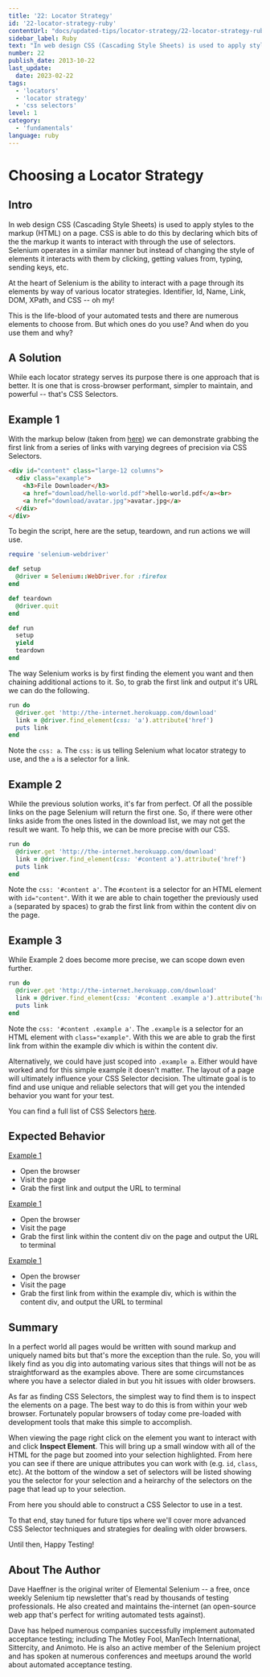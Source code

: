 ```yaml
---
title: '22: Locator Strategy'
id: '22-locator-strategy-ruby'
contentUrl: "docs/updated-tips/locator-strategy/22-locator-strategy-ruby"
sidebar_label: Ruby 
text: "In web design CSS (Cascading Style Sheets) is used to apply styles to the markup (HTML) on a page. CSS is able to do this by declaring which bits of the the markup it wants to interact with through the use of selectors."
number: 22
publish_date: 2013-10-22
last_update: 
  date: 2023-02-22
tags:
  - 'locators'
  - 'locator strategy'
  - 'css selectors'
level: 1
category:
  - 'fundamentals'
language: ruby
---
```


# Choosing a Locator Strategy

## Intro

In web design CSS (Cascading Style Sheets) is used to apply styles to the markup (HTML) on a page. CSS is able to do this by declaring which bits of the the markup it wants to interact with through the use of selectors. Selenium operates in a similar manner but instead of changing the style of elements it interacts with them by clicking, getting values from, typing, sending keys, etc.

At the heart of Selenium is the ability to interact with a page through its elements by way of various locator strategies. Identifier, Id, Name, Link, DOM, XPath, and CSS -- oh my!

This is the life-blood of your automated tests and there are numerous elements to choose from. But which ones do you use? And when do you use them and why?

## A Solution

While each locator strategy serves its purpose there is one approach that is better. It is one that is cross-browser performant, simpler to maintain, and powerful -- that's CSS Selectors.

## Example 1

With the markup below (taken from [here](http://the-internet.herokuapp.com/download)) we can demonstrate grabbing the first link from a series of links with varying degrees of precision via CSS Selectors.

```html
<div id="content" class="large-12 columns">
  <div class="example">
    <h3>File Downloader</h3>
    <a href="download/hello-world.pdf">hello-world.pdf</a><br>
    <a href="download/avatar.jpg">avatar.jpg</a>
  </div>
</div>
```

To begin the script, here are the setup, teardown, and run actions we will use.

```ruby
require 'selenium-webdriver'

def setup
  @driver = Selenium::WebDriver.for :firefox
end

def teardown
  @driver.quit
end

def run
  setup
  yield
  teardown
end
```

The way Selenium works is by first finding the element you want and then chaining additional actions to it. So, to grab the first link and output it's URL we can do the following.

```ruby
run do
  @driver.get 'http://the-internet.herokuapp.com/download'
  link = @driver.find_element(css: 'a').attribute('href')
  puts link
end
```

Note the `css: a`. The `css:` is us telling Selenium what locator strategy to use, and the `a` is a selector for a link.

## Example 2

While the previous solution works, it's far from perfect. Of all the possible links on the page Selenium will return the first one. So, if there were other links aside from the ones listed in the download list, we may not get the result we want. To help this, we can be more precise with our CSS.

```ruby
run do
  @driver.get 'http://the-internet.herokuapp.com/download'
  link = @driver.find_element(css: '#content a').attribute('href')
  puts link
end
```
Note the `css: '#content a'`. The `#content` is a selector for an HTML element with `id="content"`. With it we are able to chain together the previously used `a` (separated by spaces) to grab the first link from within the content div on the page.

## Example 3

While Example 2 does become more precise, we can scope down even further.

```ruby
run do
  @driver.get 'http://the-internet.herokuapp.com/download'
  link = @driver.find_element(css: '#content .example a').attribute('href')
  puts link
end
```

Note the `css: '#content .example a'`. The `.example` is a selector for an HTML element with `class="example"`. With this we are able to grab the first link from within the example div which is within the content div.

Alternatively, we could have just scoped into `.example a`. Either would have worked and for this simple example it doesn't matter. The layout of a page will ultimately influence your CSS Selector decision. The ultimate goal is to find and use unique and reliable selectors that will get you the intended behavior you want for your test.

You can find a full list of CSS Selectors [here](http://www.w3schools.com/cssref/css_selectors.asp).

## Expected Behavior

<u>Example 1</u>

+ Open the browser
+ Visit the page
+ Grab the first link and output the URL to terminal

<u>Example 1</u>

+ Open the browser
+ Visit the page
+ Grab the first link within the content div on the page and output the URL to terminal

<u>Example 1</u>

+ Open the browser
+ Visit the page
+ Grab the first link from within the example div, which is within the content div, and output the URL to terminal


## Summary

In a perfect world all pages would be written with sound markup and uniquely named bits but that's more the exception than the rule. So, you will likely find as you dig into automating various sites that things will not be as straightforward as the examples above. There are some circumstances where you have a selector dialed in but you hit issues with older browsers.

As far as finding CSS Selectors, the simplest way to find them is to inspect the elements on a page. The best way to do this is from within your web browser. Fortunately popular browsers of today come pre-loaded with development tools that make this simple to accomplish.

When viewing the page right click on the element you want to interact with and click __Inspect Element__. This will bring up a small window with all of the HTML for the page but zoomed into your selection highlighted. From here you can see if there are unique attributes you can work with (e.g. `id`, `class`, etc). At the bottom of the window a set of selectors will be listed showing you the selector for your selection and a heirarchy of the selectors on the page that lead up to your selection.

From here you should able to construct a CSS Selector to use in a test.

To that end, stay tuned for future tips where we'll cover more advanced CSS Selector techniques and strategies for dealing with older browsers.

Until then, Happy Testing!

## About The Author

Dave Haeffner is the original writer of Elemental Selenium -- a free, once weekly Selenium tip newsletter that's read by thousands of testing professionals. He also created and maintains the-internet (an open-source web app that's perfect for writing automated tests against).

Dave has helped numerous companies successfully implement automated acceptance testing; including The Motley Fool, ManTech International, Sittercity, and Animoto. He is also an active member of the Selenium project and has spoken at numerous conferences and meetups around the world about automated acceptance testing.
